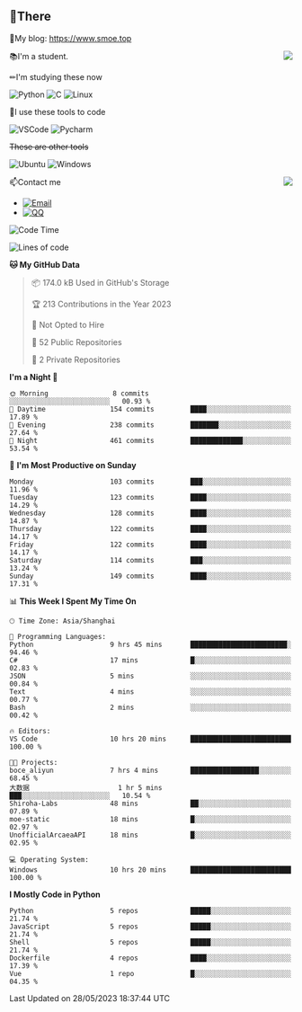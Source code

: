 
## 👏There

📰My blog: https://www.smoe.top

<img align="right" src="https://github-readme-stats.vercel.app/api/top-langs/?username=AkashiCoin"/>


📚I'm a student.

✏I'm studying these now

![Python](https://img.shields.io/badge/-Python-blue?style=flat-square&logo=Python&logoColor=fff)
![C](https://img.shields.io/badge/-C-585858?style=flat-square&logo=C&logoColor=fff)
![Linux](https://img.shields.io/badge/-Linux-black?style=flat-square&logo=Linux&logoColor=fff)

🔨I use these tools to code

![VSCode](https://img.shields.io/badge/-VSCode-blue?style=flat-square&logo=visualstudiocode&logoColor=fff)
![Pycharm](https://img.shields.io/badge/-Pycharm-green?style=flat-square&logo=pycharm&logoColor=fff)

 ~~These are other tools~~

![Ubuntu](https://img.shields.io/badge/-Ubuntu-orange?style=flat-square&logo=Ubuntu&logoColor=fff)
![Windows](https://img.shields.io/badge/-Windows-blue?style=flat-square&logo=Windows&logoColor=fff)

<img align="right" src="https://github-readme-stats.vercel.app/api?username=AkashiCoin" />


📫Contact me

* [![Email](https://img.shields.io/badge/Email-l1040186796@gmail.com-1?style=social&logoColor=fff)](mailto:l1040186796@gmail.com)
* [![QQ](https://img.shields.io/badge/QQ-1040186796-1?style=social&logoColor=fff)](tencent://AddContact/?fromId=45&fromSubId=1&subcmd=all&uin=1040186796&website=www.oicqzone.com)

<!--START_SECTION:waka-->
![Code Time](http://img.shields.io/badge/Code%20Time-776%20hrs%2045%20mins-blue)

![Lines of code](https://img.shields.io/badge/From%20Hello%20World%20I%27ve%20Written-242.2%20thousand%20lines%20of%20code-blue)

**🐱 My GitHub Data** 

> 📦 174.0 kB Used in GitHub's Storage 
 > 
> 🏆 213 Contributions in the Year 2023
 > 
> 🚫 Not Opted to Hire
 > 
> 📜 52 Public Repositories 
 > 
> 🔑 2 Private Repositories 
 > 
**I'm a Night 🦉** 

```text
🌞 Morning                8 commits           ░░░░░░░░░░░░░░░░░░░░░░░░░   00.93 % 
🌆 Daytime                154 commits         ████░░░░░░░░░░░░░░░░░░░░░   17.89 % 
🌃 Evening                238 commits         ███████░░░░░░░░░░░░░░░░░░   27.64 % 
🌙 Night                  461 commits         █████████████░░░░░░░░░░░░   53.54 % 
```
📅 **I'm Most Productive on Sunday** 

```text
Monday                   103 commits         ███░░░░░░░░░░░░░░░░░░░░░░   11.96 % 
Tuesday                  123 commits         ████░░░░░░░░░░░░░░░░░░░░░   14.29 % 
Wednesday                128 commits         ████░░░░░░░░░░░░░░░░░░░░░   14.87 % 
Thursday                 122 commits         ████░░░░░░░░░░░░░░░░░░░░░   14.17 % 
Friday                   122 commits         ████░░░░░░░░░░░░░░░░░░░░░   14.17 % 
Saturday                 114 commits         ███░░░░░░░░░░░░░░░░░░░░░░   13.24 % 
Sunday                   149 commits         ████░░░░░░░░░░░░░░░░░░░░░   17.31 % 
```


📊 **This Week I Spent My Time On** 

```text
🕑︎ Time Zone: Asia/Shanghai

💬 Programming Languages: 
Python                   9 hrs 45 mins       ████████████████████████░   94.46 % 
C#                       17 mins             █░░░░░░░░░░░░░░░░░░░░░░░░   02.83 % 
JSON                     5 mins              ░░░░░░░░░░░░░░░░░░░░░░░░░   00.84 % 
Text                     4 mins              ░░░░░░░░░░░░░░░░░░░░░░░░░   00.77 % 
Bash                     2 mins              ░░░░░░░░░░░░░░░░░░░░░░░░░   00.42 % 

🔥 Editors: 
VS Code                  10 hrs 20 mins      █████████████████████████   100.00 % 

🐱‍💻 Projects: 
boce_aliyun              7 hrs 4 mins        █████████████████░░░░░░░░   68.45 % 
大数据                      1 hr 5 mins         ███░░░░░░░░░░░░░░░░░░░░░░   10.54 % 
Shiroha-Labs             48 mins             ██░░░░░░░░░░░░░░░░░░░░░░░   07.89 % 
moe-static               18 mins             █░░░░░░░░░░░░░░░░░░░░░░░░   02.97 % 
UnofficialArcaeaAPI      18 mins             █░░░░░░░░░░░░░░░░░░░░░░░░   02.95 % 

💻 Operating System: 
Windows                  10 hrs 20 mins      █████████████████████████   100.00 % 
```

**I Mostly Code in Python** 

```text
Python                   5 repos             █████░░░░░░░░░░░░░░░░░░░░   21.74 % 
JavaScript               5 repos             █████░░░░░░░░░░░░░░░░░░░░   21.74 % 
Shell                    5 repos             █████░░░░░░░░░░░░░░░░░░░░   21.74 % 
Dockerfile               4 repos             ████░░░░░░░░░░░░░░░░░░░░░   17.39 % 
Vue                      1 repo              █░░░░░░░░░░░░░░░░░░░░░░░░   04.35 % 
```




 Last Updated on 28/05/2023 18:37:44 UTC
<!--END_SECTION:waka-->
